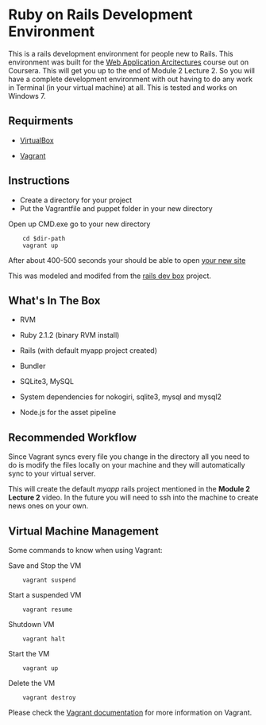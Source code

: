 Ruby on Rails Development Environment
=====================================

This is a rails development environment for people new to Rails.  This environment was built for the [Web Application Arcitectures](https://class.coursera.org/webapplications-002) course out on Coursera.  This will get you up to the end of Module 2 Lecture 2.  So you will have a complete development environment with out having to do any work in Terminal (in your virtual machine) at all.  This is tested and works on Windows 7.

## Requirments

* [VirtualBox](https://www.virtualbox.org)

* [Vagrant](http://vagrantup.com)

## Instructions

* Create a directory for your project
* Put the Vagrantfile and puppet folder in your new directory

Open up CMD.exe go to your new directory
```
	cd $dir-path
    vagrant up
```

After about 400-500 seconds your should be able to open [your new site](http://localhost:3000)

This was modeled and modifed from the [rails dev box](https://github.com/rails/rails-dev-box) project.

## What's In The Box

* RVM

* Ruby 2.1.2 (binary RVM install)

* Rails (with default myapp project created)

* Bundler

* SQLite3, MySQL

* System dependencies for nokogiri, sqlite3, mysql and mysql2

* Node.js for the asset pipeline

## Recommended Workflow

Since Vagrant syncs every file you change in the directory all you need to do is modify the files locally on your machine and they will automatically sync to your virtual server.  

This will create the default *myapp* rails project mentioned in the **Module 2 Lecture 2** video.  In the future you will need to ssh into the machine to create news ones on your own.  

## Virtual Machine Management

Some commands to know when using Vagrant:

Save and Stop the VM

```
	vagrant suspend
```

Start a suspended VM

```
	vagrant resume
```

Shutdown VM

```
	vagrant halt
```

Start the VM

```
	vagrant up
```

Delete the VM

```
	vagrant destroy
```

Please check the [Vagrant documentation](http://docs.vagrantup.com/v2/) for more information on Vagrant.
